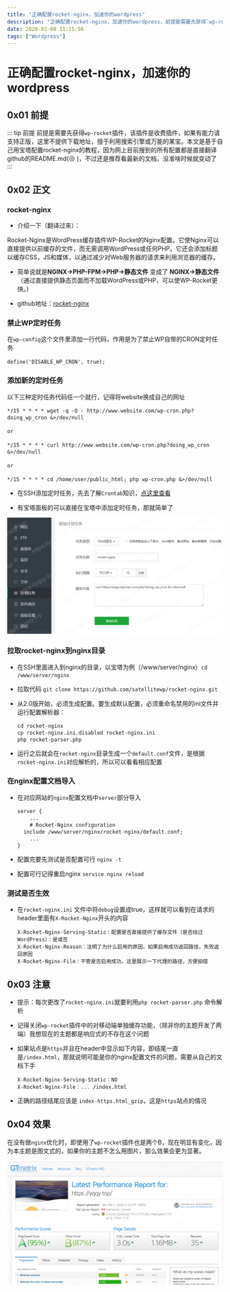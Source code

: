 ```yaml
---
title: "正确配置rocket-nginx，加速你的wordpress"
description: "正确配置rocket-nginx，加速你的wordpress，前提是需要先获得`wp-rocket`插件，该插件是收费插件，如果有能力请支持正版，这里不提供下载地址，擅于利用搜索引擎或万能的某宝。本文是基于自己用宝塔配置rocket-nginx的教程，因为网上目前搜到的所有配置都是直接翻译github的README.md( 😒 )，不过还是推荐看最新的文档，没准啥时候就变动了，操作步骤如下"
date: 2020-03-08 11:15:56
tags: ["Wordpress"]
---
```


# 正确配置rocket-nginx，加速你的wordpress

## 0x01 前提

::: tip 前提
前提是需要先获得`wp-rocket`插件，该插件是收费插件，如果有能力请支持正版，这里不提供下载地址，擅于利用搜索引擎或万能的某宝。本文是基于自己用宝塔配置rocket-nginx的教程，因为网上目前搜到的所有配置都是直接翻译github的README.md(😒 )，不过还是推荐看最新的文档，没准啥时候就变动了
:::

## 0x02 正文

### rocket-nginx

- 介绍一下（翻译过来）：

Rocket-Nginx是WordPress缓存插件WP-Rocket的Nginx配置。它使Nginx可以直接提供以前缓存的文件，而无需调用WordPress或任何PHP。它还会添加标题以缓存CSS，JS和媒体，以通过减少对Web服务器的请求来利用浏览器的缓存。

- 简单说就是**NGINX→PHP-FPM→PHP→静态文件** 变成了 **NGINX→静态文件**（通过直接提供静态页面而不加载WordPress或PHP，可以使WP-Rocket更快。）

- github地址：[rocket-nginx](https://github.com/SatelliteWP/rocket-nginx)

### 禁止WP定时任务

在`wp-config`这个文件里添加一行代码，作用是为了禁止WP自带的CRON定时任务

`define('DISABLE_WP_CRON', true);`

### 添加新的定时任务

以下三种定时任务代码任一个就行，记得将website换成自己的网址

```shell
*/15 * * * * wget -q -O - http://www.website.com/wp-cron.php?doing_wp_cron &>/dev/null

or

*/15 * * * * curl http://www.website.com/wp-cron.php?doing_wp_cron &>/dev/null

or

*/15 * * * * cd /home/user/public_html; php wp-cron.php &>/dev/null
```

- 在SSH添加定时任务，先去了解`Crontab`知识，[点这里查看](https://www.runoob.com/w3cnote/linux-crontab-tasks.html)

- 有宝塔面板的可以直接在宝塔中添加定时任务，那就简单了

![img](./20200308183833.png "定时任务")

### 拉取rocket-nginx到nginx目录

- 在SSH里面进入到nginx的目录，以宝塔为例（/www/server/nginx）`cd /www/server/nginx`

- 拉取代码 `git clone https://github.com/satellitewp/rocket-nginx.git`

- 从2.0版开始，必须生成配置。要生成默认配置，必须重命名禁用的ini文件并运行配置解析器：

  ```shell
  cd rocket-nginx
  cp rocket-nginx.ini.disabled rocket-nginx.ini
  php rocket-parser.php
  ```

- 运行之后就会在`rocket-nginx`目录生成一个`default.conf`文件，是根据`rocket-nginx.ini`对应解析的，所以可以看看相应配置

### 在nginx配置文档导入

- 在对应网站的`nginx`配置文档中`server`部分导入

  ```nginx
  server {
      ...
      # Rocket-Nginx configuration
  	include /www/server/nginx/rocket-nginx/default.conf;
      ...
  }
  ```

- 配置完要先测试是否配置可行 `nginx -t`
- 配置可行记得重启nginx `service nginx reload`

### 测试是否生效

- 在`rocket-nginx.ini` 文件中将`debug`设置成true，这样就可以看到在请求的header里面有`X-Rocket-Nginx`开头的内容

  ```http
  X-Rocket-Nginx-Serving-Static：配置是否直接提供了缓存文件（是否绕过WordPress）：是或否
  X-Rocket-Nginx-Reason：注明了为什么启用的原因，如果启用成功返回路径，失败返回原因
  X-Rocket-Nginx-File：不管是否启用成功，这里展示一下代理的路径，方便拍错
  ```

## 0x03 注意

- 提示：每次更改了`rocket-nginx.ini`就要利用`php rocket-parser.php` 命令解析

- 记得关闭`wp-rocket`插件中的对移动端单独缓存功能，（除非你的主题开发了两端）我想现在的主题都是响应式的不存在这个问题

- 如果站点是`https`并且在header中显示如下内容，即结尾一直是`/index.html`，那就说明可能是你的nginx配置文件的问题，需要从自己的文档下手

  ```http
  X-Rocket-Nginx-Serving-Static：NO
  X-Rocket-Nginx-File：... /index.html
  ```

- 正确的路径结尾应该是 `index-https.html_gzip`，这是`https`站点的情况

## 0x04 效果

在没有做`nginx`优化时，即使用了`wp-rocket`插件也是两个B，现在明显有变化，因为本主题是图文式的，如果你的主题不怎么用图片，那么效果会更为显著。

![img](./20200308190854.png "速度测试")